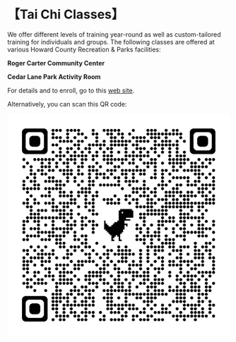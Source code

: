 # 【Tai Chi Classes】

We offer different levels of training year-round as well as custom-tailored training for individuals and groups.
The following classes are offered at various Howard County Recreation & Parks facilities:

**Roger Carter Community Center**

**Cedar Lane Park Activity Room**

For details and to enroll, go to this [web site](https://anc.apm.activecommunities.com/howardcounty/activity/search?activity_select_param=2&activity_keyword=chen%20style&viewMode=list).

Alternatively, you can scan this QR code: 

![Enrollment QR Code](enroll_qr_code.png)


